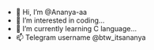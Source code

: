 - 👋 Hi, I’m @Ananya-aa
- 👀 I’m interested in coding...
- 🌱 I’m currently learning C language...
- 📫 Telegram username @btw_itsananya

<!---
Ananya-aa/Ananya-aa is a ✨ special ✨ repository because its `README.md` (this file) appears on your GitHub profile.
You can click the Preview link to take a look at your changes.
--->
